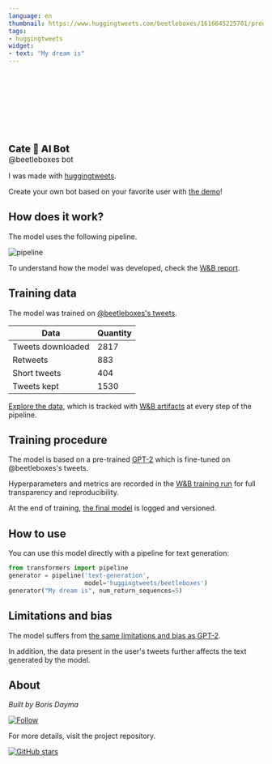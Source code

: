 ```yaml
---
language: en
thumbnail: https://www.huggingtweets.com/beetleboxes/1616645225701/predictions.png
tags:
- huggingtweets
widget:
- text: "My dream is"
---
```


<div>
<div style="width: 132px; height:132px; border-radius: 50%; background-size: cover; background-image: url('https://pbs.twimg.com/profile_images/1323398842268684289/_OAtj-z-_400x400.jpg')">
</div>
<div style="margin-top: 8px; font-size: 19px; font-weight: 800">Cate 🤖 AI Bot </div>
<div style="font-size: 15px">@beetleboxes bot</div>
</div>

I was made with [huggingtweets](https://github.com/borisdayma/huggingtweets).

Create your own bot based on your favorite user with [the demo](https://colab.research.google.com/github/borisdayma/huggingtweets/blob/master/huggingtweets-demo.ipynb)!

## How does it work?

The model uses the following pipeline.

![pipeline](https://github.com/borisdayma/huggingtweets/blob/master/img/pipeline.png?raw=true)

To understand how the model was developed, check the [W&B report](https://app.wandb.ai/wandb/huggingtweets/reports/HuggingTweets-Train-a-model-to-generate-tweets--VmlldzoxMTY5MjI).

## Training data

The model was trained on [@beetleboxes's tweets](https://twitter.com/beetleboxes).

| Data | Quantity |
| --- | --- |
| Tweets downloaded | 2817 |
| Retweets | 883 |
| Short tweets | 404 |
| Tweets kept | 1530 |

[Explore the data](https://wandb.ai/wandb/huggingtweets/runs/16fa37go/artifacts), which is tracked with [W&B artifacts](https://docs.wandb.com/artifacts) at every step of the pipeline.

## Training procedure

The model is based on a pre-trained [GPT-2](https://huggingface.co/gpt2) which is fine-tuned on @beetleboxes's tweets.

Hyperparameters and metrics are recorded in the [W&B training run](https://wandb.ai/wandb/huggingtweets/runs/2sjz20j3) for full transparency and reproducibility.

At the end of training, [the final model](https://wandb.ai/wandb/huggingtweets/runs/2sjz20j3/artifacts) is logged and versioned.

## How to use

You can use this model directly with a pipeline for text generation:

```python
from transformers import pipeline
generator = pipeline('text-generation',
                     model='huggingtweets/beetleboxes')
generator("My dream is", num_return_sequences=5)
```

## Limitations and bias

The model suffers from [the same limitations and bias as GPT-2](https://huggingface.co/gpt2#limitations-and-bias).

In addition, the data present in the user's tweets further affects the text generated by the model.

## About

*Built by Boris Dayma*

[![Follow](https://img.shields.io/twitter/follow/borisdayma?style=social)](https://twitter.com/intent/follow?screen_name=borisdayma)

For more details, visit the project repository.

[![GitHub stars](https://img.shields.io/github/stars/borisdayma/huggingtweets?style=social)](https://github.com/borisdayma/huggingtweets)
